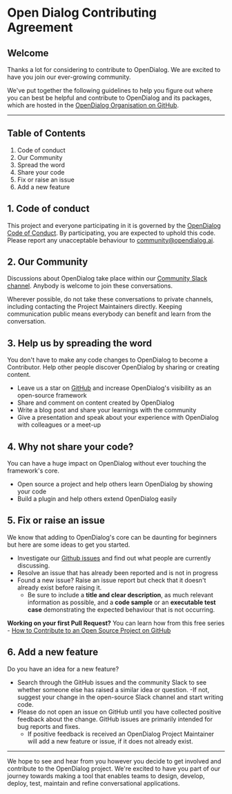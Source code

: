 # Open Dialog Contributing Agreement

## Welcome

Thanks a lot for considering to contribute to OpenDialog. We are excited to have you join our ever-growing community.

We've put together the following guidelines to help you figure out where you can best be helpful and contribute to OpenDialog and its packages, which are hosted in the [OpenDialog Organisation on GitHub](https://github.com/opendialogai). 

---

## Table of Contents

1. Code of conduct
2. Our Community
3. Spread the word
4. Share your code
5. Fix or raise an issue
6. Add a new feature

## 1. Code of conduct

This project and everyone participating in it is governed by the [OpenDialog Code of Conduct](https://github.com/opendialogai/opendialog/blob/1.x/CODE_OF_CONDUCT.md). By participating, you are expected to uphold this code. Please report any unacceptable behaviour to community@opendialog.ai.

## 2. Our Community

Discussions about OpenDialog take place within our [Community Slack channel](https://opendialog.ai/support/). Anybody is welcome to join these conversations.

Wherever possible, do not take these conversations to private channels, including contacting the Project Maintainers directly. Keeping communication public means everybody can benefit and learn from the conversation.


## 3. Help us by spreading the word

You don't have to make any code changes to OpenDialog to become a Contributor. Help other people discover OpenDialog by sharing or creating content.

- Leave us a star on [GitHub](https://github.com/opendialogai/opendialog) and increase OpenDialog's visibility as an open-source framework
- Share and comment on content created by OpenDialog
- Write a blog post and share your learnings with the community
- Give a presentation and speak about your experience with OpenDialog with colleagues or a meet-up


## 4. Why not share your code?

You can have a huge impact on OpenDialog without ever touching the framework's core.

- Open source a project and help others learn OpenDialog by showing your code
- Build a plugin and help others extend OpenDialog easily


## 5. Fix or raise an issue

We know that adding to OpenDialog's core can be daunting for beginners but here are some ideas to get you started.

- Investigate our [Github issues](https://github.com/opendialogai/opendialog/issues) and find out what people are currently discussing.
- Resolve an issue that has already been reported and is not in progress
- Found a new issue? Raise an issue report but check that it doesn't already exist before raising it. 
	- Be sure to include a **title and clear description**, as much relevant information as possible, and a **code sample** or an **executable test case** demonstrating the expected behaviour that is not occurring. 

**Working on your first Pull Request?** You can learn how from this free series - [How to Contribute to an Open Source Project on GitHub](https://app.egghead.io/playlists/how-to-contribute-to-an-open-source-project-on-github)


## 6. Add a new feature

Do you have an idea for a new feature?

- Search through the GitHub issues and the community Slack to see whether someone else has raised a similar idea or question.
	-If not, suggest your change in the open-source Slack channel and start writing code.
- Please do not open an issue on GitHub until you have collected positive feedback about the change. GitHub issues are primarily intended for bug reports and fixes.
	- If positive feedback is received an OpenDialog Project Maintainer will add a new feature or issue, if it does not already exist.

---

We hope to see and hear from you however you decide to get involved and contribute to the OpenDialog project. We're excited to have you part of our journey towards making a tool that enables teams to design, develop, deploy, test, maintain and refine conversational applications.
